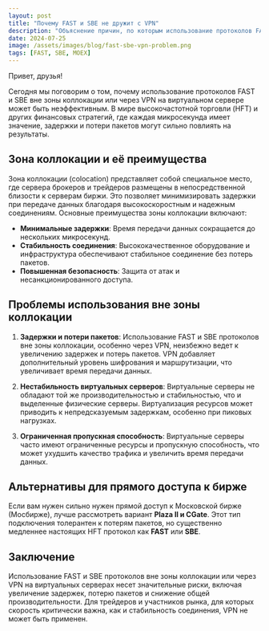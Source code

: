 ```yaml
---
layout: post
title: "Почему FAST и SBE не дружит с VPN"
description: "Объяснение причин, по которым использование протоколов FAST и SBE вне зоны коллокации или через VPN на виртуальном сервере может привести к значительным потерям в качестве трафика и задержкам."
date: 2024-07-25
image: /assets/images/blog/fast-sbe-vpn-problem.png
tags: [FAST, SBE, MOEX]
---
```


Привет, друзья!

Сегодня мы поговорим о том, почему использование протоколов FAST и SBE вне зоны коллокации или через VPN на виртуальном сервере может быть неэффективным. В мире высокочастотной торговли (HFT) и других финансовых стратегий, где каждая микросекунда имеет значение, задержки и потери пакетов могут сильно повлиять на результаты.

## Зона коллокации и её преимущества

Зона коллокации (colocation) представляет собой специальное место, где сервера брокеров и трейдеров размещены в непосредственной близости к серверам биржи. Это позволяет минимизировать задержки при передаче данных благодаря высокоскоростным и надежным соединениям. Основные преимущества зоны коллокации включают:

- **Минимальные задержки**: Время передачи данных сокращается до нескольких микросекунд.
- **Стабильность соединения**: Высококачественное оборудование и инфраструктура обеспечивают стабильное соединение без потерь пакетов.
- **Повышенная безопасность**: Защита от атак и несанкционированного доступа.

## Проблемы использования вне зоны коллокации

1. **Задержки и потери пакетов**: Использование FAST и SBE протоколов вне зоны коллокации, особенно через VPN, неизбежно ведет к увеличению задержек и потерь пакетов. VPN добавляет дополнительный уровень шифрования и маршрутизации, что увеличивает время передачи данных.

2. **Нестабильность виртуальных серверов**: Виртуальные серверы не обладают той же производительностью и стабильностью, что и выделенные физические серверы. Виртуализация ресурсов может приводить к непредсказуемым задержкам, особенно при пиковых нагрузках.

3. **Ограниченная пропускная способность**: Виртуальные серверы часто имеют ограниченные ресурсы и пропускную способность, что может ухудшить качество трафика и увеличить время передачи данных.

## Альтернативы для прямого доступа к бирже

Если вам нужен сильно нужен прямой доступ к Московской бирже (Мосбирже), лучше рассмотреть вариант **Plaza II и CGate**. Этот тип подключения толерантен к потерям пакетов, но существенно медленнее настоящих HFT протокол как **FAST** или **SBE**.

## Заключение

Использование FAST и SBE протоколов вне зоны коллокации или через VPN на виртуальных серверах несет значительные риски, включая увеличение задержек, потерю пакетов и снижение общей производительности. Для трейдеров и участников рынка, для которых скорость критически важна, как и стабильность соединения, VPN не может быть применен.
